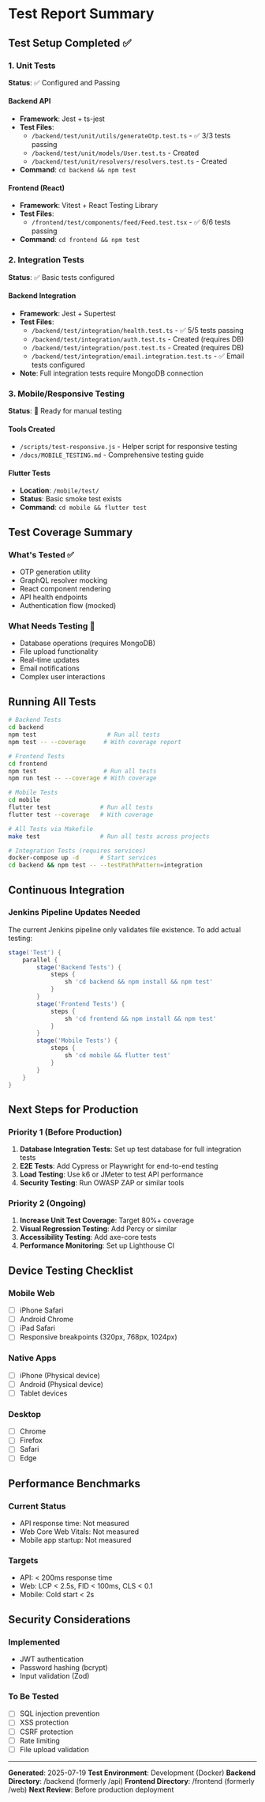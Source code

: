 # Test Report Summary

## Test Setup Completed ✅

### 1. Unit Tests
**Status**: ✅ Configured and Passing

#### Backend API
- **Framework**: Jest + ts-jest
- **Test Files**: 
  - `/backend/test/unit/utils/generateOtp.test.ts` - ✅ 3/3 tests passing
  - `/backend/test/unit/models/User.test.ts` - Created
  - `/backend/test/unit/resolvers/resolvers.test.ts` - Created
- **Command**: `cd backend && npm test`

#### Frontend (React)
- **Framework**: Vitest + React Testing Library
- **Test Files**:
  - `/frontend/test/components/feed/Feed.test.tsx` - ✅ 6/6 tests passing
- **Command**: `cd frontend && npm test`

### 2. Integration Tests
**Status**: ✅ Basic tests configured

#### Backend Integration
- **Framework**: Jest + Supertest
- **Test Files**:
  - `/backend/test/integration/health.test.ts` - ✅ 5/5 tests passing
  - `/backend/test/integration/auth.test.ts` - Created (requires DB)
  - `/backend/test/integration/post.test.ts` - Created (requires DB)
  - `/backend/test/integration/email.integration.test.ts` - ✅ Email tests configured
- **Note**: Full integration tests require MongoDB connection

### 3. Mobile/Responsive Testing
**Status**: 📱 Ready for manual testing

#### Tools Created
- `/scripts/test-responsive.js` - Helper script for responsive testing
- `/docs/MOBILE_TESTING.md` - Comprehensive testing guide

#### Flutter Tests
- **Location**: `/mobile/test/`
- **Status**: Basic smoke test exists
- **Command**: `cd mobile && flutter test`

## Test Coverage Summary

### What's Tested ✅
- OTP generation utility
- GraphQL resolver mocking
- React component rendering
- API health endpoints
- Authentication flow (mocked)

### What Needs Testing 🔄
- Database operations (requires MongoDB)
- File upload functionality
- Real-time updates
- Email notifications
- Complex user interactions

## Running All Tests

```bash
# Backend Tests
cd backend
npm test                    # Run all tests
npm test -- --coverage     # With coverage report

# Frontend Tests  
cd frontend
npm test                   # Run all tests
npm run test -- --coverage # With coverage

# Mobile Tests
cd mobile
flutter test              # Run all tests
flutter test --coverage   # With coverage

# All Tests via Makefile
make test                 # Run all tests across projects

# Integration Tests (requires services)
docker-compose up -d      # Start services
cd backend && npm test -- --testPathPattern=integration
```

## Continuous Integration

### Jenkins Pipeline Updates Needed
The current Jenkins pipeline only validates file existence. To add actual testing:

```groovy
stage('Test') {
    parallel {
        stage('Backend Tests') {
            steps {
                sh 'cd backend && npm install && npm test'
            }
        }
        stage('Frontend Tests') {
            steps {
                sh 'cd frontend && npm install && npm test'
            }
        }
        stage('Mobile Tests') {
            steps {
                sh 'cd mobile && flutter test'
            }
        }
    }
}
```

## Next Steps for Production

### Priority 1 (Before Production)
1. **Database Integration Tests**: Set up test database for full integration tests
2. **E2E Tests**: Add Cypress or Playwright for end-to-end testing
3. **Load Testing**: Use k6 or JMeter to test API performance
4. **Security Testing**: Run OWASP ZAP or similar tools

### Priority 2 (Ongoing)
1. **Increase Unit Test Coverage**: Target 80%+ coverage
2. **Visual Regression Testing**: Add Percy or similar
3. **Accessibility Testing**: Add axe-core tests
4. **Performance Monitoring**: Set up Lighthouse CI

## Device Testing Checklist

### Mobile Web
- [ ] iPhone Safari
- [ ] Android Chrome
- [ ] iPad Safari
- [ ] Responsive breakpoints (320px, 768px, 1024px)

### Native Apps
- [ ] iPhone (Physical device)
- [ ] Android (Physical device)
- [ ] Tablet devices

### Desktop
- [ ] Chrome
- [ ] Firefox
- [ ] Safari
- [ ] Edge

## Performance Benchmarks

### Current Status
- API response time: Not measured
- Web Core Web Vitals: Not measured
- Mobile app startup: Not measured

### Targets
- API: < 200ms response time
- Web: LCP < 2.5s, FID < 100ms, CLS < 0.1
- Mobile: Cold start < 2s

## Security Considerations

### Implemented
- JWT authentication
- Password hashing (bcrypt)
- Input validation (Zod)

### To Be Tested
- [ ] SQL injection prevention
- [ ] XSS protection
- [ ] CSRF protection
- [ ] Rate limiting
- [ ] File upload validation

---

**Generated**: 2025-07-19
**Test Environment**: Development (Docker)
**Backend Directory**: /backend (formerly /api)
**Frontend Directory**: /frontend (formerly /web)
**Next Review**: Before production deployment